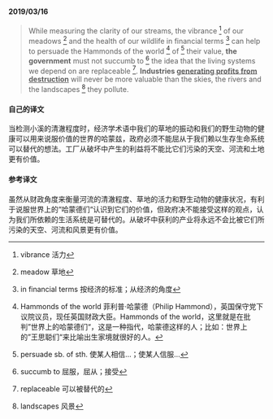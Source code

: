 #### 2019/03/16

> While measuring the clarity of our streams, the vibrance [^1] of our meadows [^2] and the health of our wildlife in financial terms [^3] can help to persuade the Hammonds of the world [^4] of [^5] their value, **the government** must not succumb to [^6] the idea that the living systems we depend on are replaceable [^7]. **Industries <u>generating profits from destruction</u>** will never be more valuable than the skies, the rivers and the landscapes [^8] they pollute.



#### 自己的译文

当检测小溪的清澈程度时，经济学术语中我们的草地的振动和我们的野生动物的健康可以用来说服价值的世界的哈蒙兹，政府必须不能屈从于我们赖以生存生命系统可以替代的想法。工厂从破坏中产生的利益将不能比它们污染的天空、河流和土地更有价值。



#### 参考译文

虽然从财政角度来衡量河流的清澈程度、草地的活力和野生动物的健康状况，有利于说服世界上的“哈蒙德们“认识到它们的价值，但政府决不能接受这样的观点，认为我们所依赖的生活系统是可替代的。从破坏中获利的产业将永远不会比被它们所污染的天空、河流和风景更有价值。



[^1]: vibrance 活力
[^2]: meadow 草地
[^3]: in financial terms 按经济的标准；从经济的角度
[^4]: Hammonds of the world 菲利普·哈蒙德（Philip Hammond），英国保守党下议院议员，现任英国财政大臣。Hammonds of the world，这里就是在批判”世界上的哈蒙德们“，这是一种指代，哈蒙德这样的人；比如：世界上的”王思聪们“来比喻出生家境就很好的人。
[^5]: persuade sb. of sth. 使某人相信...；使某人信服...
[^6]: succumb to 屈服，屈从；接受
[^7]: replaceable 可以被替代的
[^8]: landscapes 风景